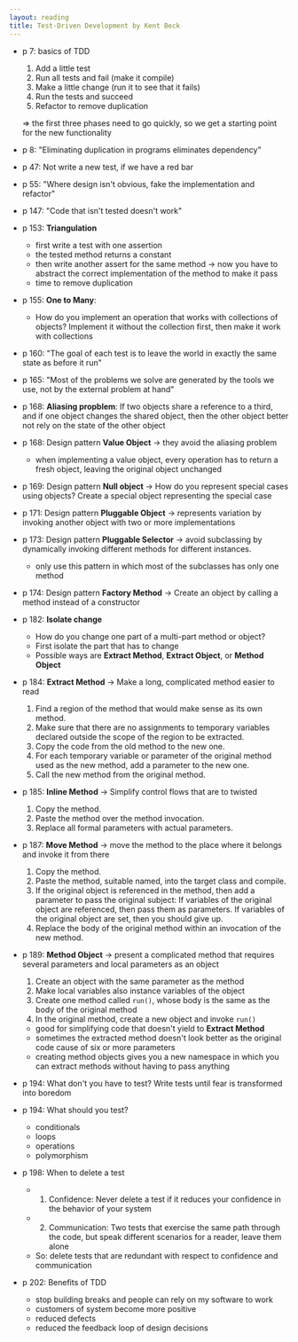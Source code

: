 ```yaml
---
layout: reading
title: Test-Driven Development by Kent Beck
---
```


- p 7: basics of TDD
  1. Add a little test
  2. Run all tests and fail (make it compile)
  3. Make a little change (run it to see that it fails)
  4. Run the tests and succeed
  5. Refactor to remove duplication

  => the first three phases need to go quickly, so we get a starting point for the new
     functionality
- p 8: "Eliminating duplication in programs eliminates dependency"
- p 47: Not write a new test, if we have a red bar
- p 55: "Where design isn't obvious, fake the implementation and refactor"
- p 147: "Code that isn't tested doesn't work"
- p 153: **Triangulation**
  - first write a test with one assertion
  - the tested method returns a constant
  - then write another assert for the same method -> now you have to abstract the correct implementation of the method
    to make it pass
  - time to remove duplication
- p 155: **One to Many**:
  - How do you implement an operation that works with collections of objects? Implement it without the collection first,
    then make it work with collections
- p 160: "The goal of each test is to leave the world in exactly the same state as before it run"
- p 165: "Most of the problems we solve are generated by the tools we use, not by the external problem at hand"
- p 168: **Aliasing propblem**: If two objects share a reference to a third, and if one object changes the shared
  object, then the other object better not rely on the state of the other object
- p 168: Design pattern **Value Object** -> they avoid the aliasing problem
  - when implementing a value object, every operation has to return a fresh object, leaving the original object
    unchanged
- p 169: Design pattern **Null object** -> How do you represent special cases using objects? Create a special object
  representing the special case
- p 171: Design pattern **Pluggable Object** -> represents variation by invoking another object with two or more
  implementations
- p 173: Design pattern **Pluggable Selector** -> avoid subclassing by dynamically invoking different methods for
  different instances.
  - only use this pattern in which most of the subclasses has only one method
- p 174: Design pattern **Factory Method** -> Create an object by calling a method instead of a constructor
- p 182: **Isolate change**
  - How do you change one part of a multi-part method or object?
  - First isolate the part that has to change
  - Possible ways are **Extract Method**, **Extract Object**, or **Method Object**
- p 184: **Extract Method** -> Make a long, complicated method easier to read
  1. Find a region of the method that would make sense as its own method.
  2. Make sure that there are no assignments to temporary variables declared outside the scope of the region to be
     extracted.
  3. Copy the code from the old method to the new one.
  4. For each temporary variable or parameter of the original method used as the new method, add a parameter to the new
     one.
  5. Call the new method from the original method.
- p 185: **Inline Method** -> Simplify control flows that are to twisted
  1. Copy the method.
  2. Paste the method over the method invocation.
  3. Replace all formal parameters with actual parameters.
- p 187: **Move Method** -> move the method to the place where it belongs and invoke it from there
  1. Copy the method.
  2. Paste the method, suitable named, into the target class and compile.
  3. If the original object is referenced in the method, then add a parameter to pass the original subject: If variables
     of the original object are referenced, then pass them as parameters. If variables of the original object are set,
     then you should give up.
  4. Replace the body of the original method within an invocation of the new method.
- p 189: **Method Object** -> present a complicated method that requires several parameters and local parameters as an
  object
  1. Create an object with the same parameter as the method
  2. Make local variables also instance variables of the object
  3. Create one method called `run()`, whose body is the same as the body of the original method
  4. In the original method, create a new object and invoke `run()`
  - good for simplifying code that doesn't yield to **Extract Method**
  - sometimes the extracted method doesn't look better as the original code cause of six or more parameters
  - creating method objects gives you a new namespace in which you can extract methods without having to pass anything
- p 194: What don't you have to test? Write tests until fear is transformed into boredom
- p 194: What should you test?
  - conditionals
  - loops
  - operations
  - polymorphism
- p 198: When to delete a test
  - 1. Confidence: Never delete a test if it reduces your confidence in the behavior of your system
  - 2. Communication: Two tests that exercise the same path through the code, but speak different scenarios for a
    reader, leave them alone
  - So: delete tests that are redundant with respect to confidence and communication
- p 202: Benefits of TDD
  - stop building breaks and people can rely on my software to work
  - customers of system become more positive
  - reduced defects
  - reduced the feedback loop of design decisions

